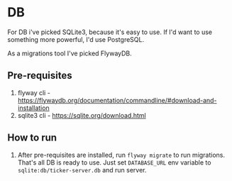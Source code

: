 # DB

For DB i've picked SQLite3, because it's easy to use. If I'd want to use something more powerful, I'd use PostgreSQL.

As a migrations tool I've picked FlywayDB.

## Pre-requisites

1. flyway cli - https://flywaydb.org/documentation/commandline/#download-and-installation
2. sqlite3 cli - https://sqlite.org/download.html

## How to run

1. After pre-requisites are installed, run `flyway migrate` to run migrations.
   That's all DB is ready to use. Just set `DATABASE_URL` env variable to `sqlite:db/ticker-server.db` and run server.
